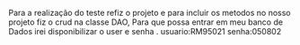 Para a realização do teste refiz  o projeto  e para  incluir os metodos  no nosso projeto fiz o crud na classe DAO,
Para que possa entrar em meu banco de Dados irei disponibilizar o user e senha .
usuario:RM95021
senha:050802
